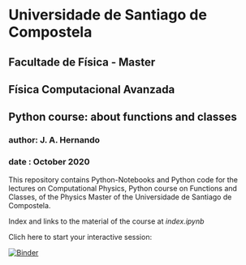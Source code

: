 # Universidade de Santiago de Compostela
## Facultade de Física - Master 
## Física Computacional Avanzada 
## Python course: about functions and classes
### author: J. A. Hernando
### date  : October 2020


This repository contains Python-Notebooks and Python code for the lectures
on Computational Physics, Python course on Functions and Classes, of the Physics Master of the Universidade de Santiago de Compostela.

Index and links to the material of the course at *index.ipynb*

Clich here to start your interactive session:

[![Binder](https://mybinder.org/badge_logo.svg)](https://mybinder.org/v2/gh/jahernando/USC-FC/main)
